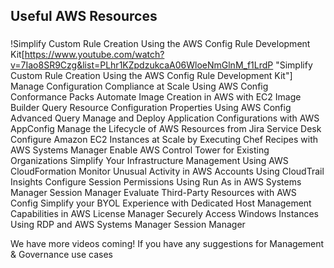 ## Useful AWS Resources

### 

 
!Simplify Custom Rule Creation Using the AWS Config Rule Development Kit[https://www.youtube.com/watch?v=7Iao8SR9Czg&list=PLhr1KZpdzukcaA06WloeNmGlnM_f1LrdP "Simplify Custom Rule Creation Using the AWS Config Rule Development Kit"]
Manage Configuration Compliance at Scale Using AWS Config Conformance Packs
Automate Image Creation in AWS with EC2 Image Builder
Query Resource Configuration Properties Using AWS Config Advanced Query
Manage and Deploy Application Configurations with AWS AppConfig
Manage the Lifecycle of AWS Resources from Jira Service Desk
Configure Amazon EC2 Instances at Scale by Executing Chef Recipes with AWS Systems Manager
Enable AWS Control Tower for Existing Organizations
Simplify Your Infrastructure Management Using AWS CloudFormation
Monitor Unusual Activity in AWS Accounts Using CloudTrail Insights
Configure Session Permissions Using Run As in AWS Systems Manager Session Manager
Evaluate Third-Party Resources with AWS Config
Simplify your BYOL Experience with Dedicated Host Management Capabilities in AWS License Manager
Securely Access Windows Instances Using RDP and AWS Systems Manager Session Manager
 
We have more videos coming!  If you have any suggestions for Management & Governance use cases 